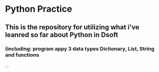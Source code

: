 # Python Practice

## This is the repository for utilizing what i've leanred so far about Python in Dsoft 
### (including: program appy 3 data types Dictionary, List, String and functions

...
